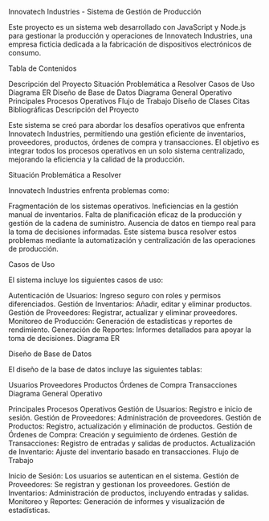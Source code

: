 Innovatech Industries - Sistema de Gestión de Producción

Este proyecto es un sistema web desarrollado con JavaScript y Node.js para gestionar la producción y operaciones de Innovatech Industries, una empresa ficticia dedicada a la fabricación de dispositivos electrónicos de consumo.

Tabla de Contenidos

Descripción del Proyecto
Situación Problemática a Resolver
Casos de Uso
Diagrama ER
Diseño de Base de Datos
Diagrama General Operativo
Principales Procesos Operativos
Flujo de Trabajo
Diseño de Clases
Citas Bibliográficas
Descripción del Proyecto

Este sistema se creó para abordar los desafíos operativos que enfrenta Innovatech Industries, permitiendo una gestión eficiente de inventarios, proveedores, productos, órdenes de compra y transacciones. El objetivo es integrar todos los procesos operativos en un solo sistema centralizado, mejorando la eficiencia y la calidad de la producción.

Situación Problemática a Resolver

Innovatech Industries enfrenta problemas como:

Fragmentación de los sistemas operativos.
Ineficiencias en la gestión manual de inventarios.
Falta de planificación eficaz de la producción y gestión de la cadena de suministro.
Ausencia de datos en tiempo real para la toma de decisiones informadas.
Este sistema busca resolver estos problemas mediante la automatización y centralización de las operaciones de producción.

Casos de Uso

El sistema incluye los siguientes casos de uso:

Autenticación de Usuarios: Ingreso seguro con roles y permisos diferenciados.
Gestión de Inventarios: Añadir, editar y eliminar productos.
Gestión de Proveedores: Registrar, actualizar y eliminar proveedores.
Monitoreo de Producción: Generación de estadísticas y reportes de rendimiento.
Generación de Reportes: Informes detallados para apoyar la toma de decisiones.
Diagrama ER

Diseño de Base de Datos

El diseño de la base de datos incluye las siguientes tablas:

Usuarios
Proveedores
Productos
Órdenes de Compra
Transacciones
Diagrama General Operativo

Principales Procesos Operativos
Gestión de Usuarios: Registro e inicio de sesión.
Gestión de Proveedores: Administración de proveedores.
Gestión de Productos: Registro, actualización y eliminación de productos.
Gestión de Órdenes de Compra: Creación y seguimiento de órdenes.
Gestión de Transacciones: Registro de entradas y salidas de productos.
Actualización de Inventario: Ajuste del inventario basado en transacciones.
Flujo de Trabajo

Inicio de Sesión: Los usuarios se autentican en el sistema.
Gestión de Proveedores: Se registran y gestionan los proveedores.
Gestión de Inventarios: Administración de productos, incluyendo entradas y salidas.
Monitoreo y Reportes: Generación de informes y visualización de estadísticas.
